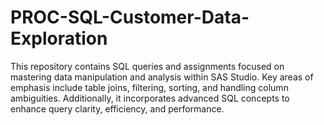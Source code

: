 # PROC-SQL-Customer-Data-Exploration
This repository contains SQL queries and assignments focused on mastering data manipulation and analysis within SAS Studio. Key areas of emphasis include table joins, filtering, sorting, and handling column ambiguities. Additionally, it incorporates advanced SQL concepts to enhance query clarity, efficiency, and performance.
